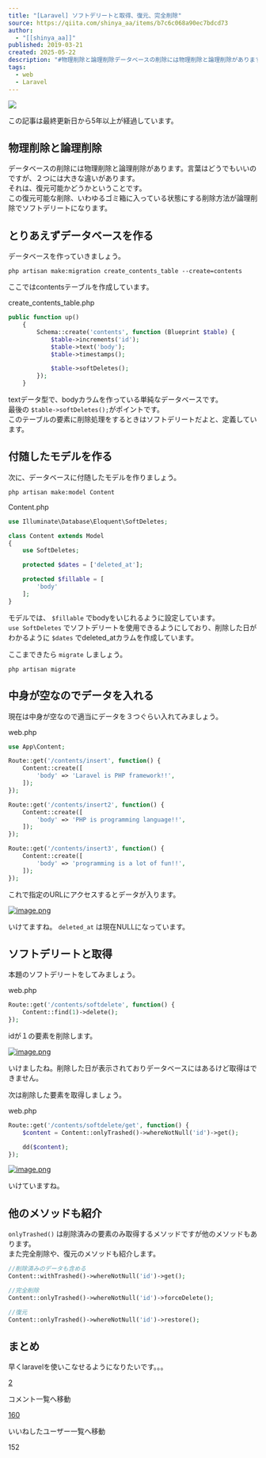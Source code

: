 ```yaml
---
title: "[Laravel] ソフトデリートと取得、復元、完全削除"
source: https://qiita.com/shinya_aa/items/b7c6c068a90ec7bdcd73
author:
  - "[[shinya_aa]]"
published: 2019-03-21
created: 2025-05-22
description: "#物理削除と論理削除データベースの削除には物理削除と論理削除があります。言葉はどうでもいいのですが、２つには大きな違いがあります。それは、復元可能かどうかということです。この復元可能な削除、い…"
tags:
  - web
  - Laravel
---
```

![](https://relay-dsp.ad-m.asia/dmp/sync/bizmatrix?pid=c3ed207b574cf11376&d=x18o8hduaj&uid=3516551)

この記事は最終更新日から5年以上が経過しています。

## 物理削除と論理削除

データベースの削除には物理削除と論理削除があります。言葉はどうでもいいのですが、２つには大きな違いがあります。  
それは、復元可能かどうかということです。  
この復元可能な削除、いわゆるゴミ箱に入っている状態にする削除方法が論理削除でソフトデリートになります。

## とりあえずデータベースを作る

データベースを作っていきましょう。

```terminal
php artisan make:migration create_contents_table --create=contents
```

ここではcontentsテーブルを作成しています。

create\_contents\_table.php

```php
public function up()
    {
        Schema::create('contents', function (Blueprint $table) {
            $table->increments('id');
            $table->text('body');
            $table->timestamps();

            $table->softDeletes();
        });
    }
```

textデータ型で、bodyカラムを作っている単純なデータベースです。  
最後の `$table->softDeletes();`がポイントです。  
このテーブルの要素に削除処理をするときはソフトデリートだよと、定義しています。

## 付随したモデルを作る

次に、データベースに付随したモデルを作りましょう。

```terminal
php artisan make:model Content
```

Content.php

```php
use Illuminate\Database\Eloquent\SoftDeletes;

class Content extends Model
{
    use SoftDeletes;

    protected $dates = ['deleted_at'];

    protected $fillable = [
        'body'
    ];
}
```

モデルでは、 `$fillable` でbodyをいじれるように設定しています。  
`use SoftDeletes` でソフトデリートを使用できるようにしており、削除した日がわかるように `$dates` でdeleted\_atカラムを作成しています。

ここまできたら `migrate` しましょう。

```terminal
php artisan migrate
```

## 中身が空なのでデータを入れる

現在は中身が空なので適当にデータを３つぐらい入れてみましょう。

web.php

```php
use App\Content;

Route::get('/contents/insert', function() {
    Content::create([
        'body' => 'Laravel is PHP framework!!',
    ]);
});

Route::get('/contents/insert2', function() {
    Content::create([
        'body' => 'PHP is programming language!!',
    ]);
});

Route::get('/contents/insert3', function() {
    Content::create([
        'body' => 'programming is a lot of fun!!',
    ]);
});
```

これで指定のURLにアクセスするとデータが入ります。

[![image.png](https://qiita-image-store.s3.amazonaws.com/0/286470/f4a9bff7-41b7-90a6-d2fd-99c1da7e4448.png)](https://qiita-user-contents.imgix.net/https%3A%2F%2Fqiita-image-store.s3.amazonaws.com%2F0%2F286470%2Ff4a9bff7-41b7-90a6-d2fd-99c1da7e4448.png?ixlib=rb-4.0.0&auto=format&gif-q=60&q=75&s=da6eac6f0943973d6eb783ca2db7242a)

いけてますね。 `deleted_at` は現在NULLになっています。

## ソフトデリートと取得

本題のソフトデリートをしてみましょう。

web.php

```php
Route::get('/contents/softdelete', function() {
    Content::find(1)->delete();
});
```

idが１の要素を削除します。

[![image.png](https://qiita-image-store.s3.amazonaws.com/0/286470/5fabb2bf-ac69-dd56-f63a-39b7fc5f96d4.png)](https://qiita-user-contents.imgix.net/https%3A%2F%2Fqiita-image-store.s3.amazonaws.com%2F0%2F286470%2F5fabb2bf-ac69-dd56-f63a-39b7fc5f96d4.png?ixlib=rb-4.0.0&auto=format&gif-q=60&q=75&s=0722e4739f458aaa33797841742ee695)

いけましたね。削除した日が表示されておりデータベースにはあるけど取得はできません。

次は削除した要素を取得しましょう。

web.php

```php
Route::get('/contents/softdelete/get', function() {
    $content = Content::onlyTrashed()->whereNotNull('id')->get();

    dd($content);
});
```

[![image.png](https://qiita-image-store.s3.amazonaws.com/0/286470/e645f5d9-622b-3fbe-154d-e4c39178adfa.png)](https://qiita-user-contents.imgix.net/https%3A%2F%2Fqiita-image-store.s3.amazonaws.com%2F0%2F286470%2Fe645f5d9-622b-3fbe-154d-e4c39178adfa.png?ixlib=rb-4.0.0&auto=format&gif-q=60&q=75&s=1209655033932f65f29790dbab2821f3)

いけていますね。

## 他のメソッドも紹介

`onlyTrashed()` は削除済みの要素のみ取得するメソッドですが他のメソッドもあります。  
また完全削除や、復元のメソッドも紹介します。

```php
//削除済みのデータも含める
Content::withTrashed()->whereNotNull('id')->get();

//完全削除
Content::onlyTrashed()->whereNotNull('id')->forceDelete();

//復元
Content::onlyTrashed()->whereNotNull('id')->restore();
```

## まとめ

早くlaravelを使いこなせるようになりたいです。。。

[2](https://qiita.com/shinya_aa/items/#comments)

コメント一覧へ移動

[160](https://qiita.com/shinya_aa/items/b7c6c068a90ec7bdcd73/likers)

いいねしたユーザー一覧へ移動

152